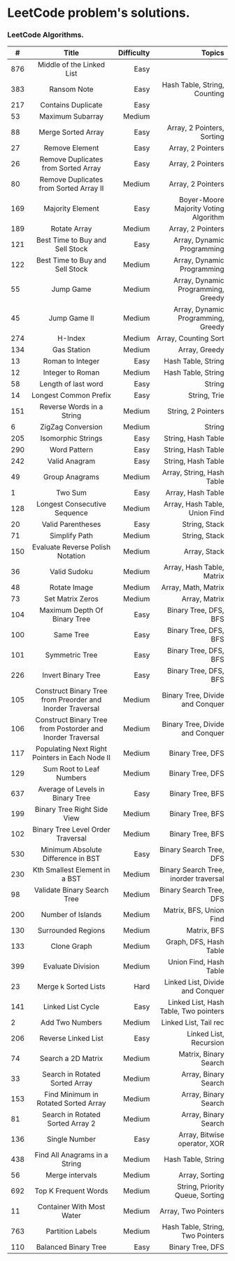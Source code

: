 # LeetCode problem's solutions.

### LeetCode Algorithms.

| #   |                           Title                            | Difficulty |                                Topics |
|-----|:----------------------------------------------------------:|-----------:|--------------------------------------:|
| 876 |                 Middle of the Linked List                  |       Easy |                                       |
| 383 |                        Ransom Note                         |       Easy |          Hash Table, String, Counting |
| 217 |                     Contains Duplicate                     |       Easy |                                       |
| 53  |                      Maximum Subarray                      |     Medium |                                       |
| 88  |                     Merge Sorted Array                     |       Easy |            Array, 2 Pointers, Sorting |
| 27  |                       Remove Element                       |       Easy |                     Array, 2 Pointers |
| 26  |            Remove Duplicates from Sorted Array             |       Easy |                     Array, 2 Pointers |
| 80  |           Remove Duplicates from Sorted Array II           |     Medium |                     Array, 2 Pointers |
| 169 |                      Majority Element                      |       Easy | Boyer-Moore Majority Voting Algorithm |
| 189 |                        Rotate Array                        |     Medium |                     Array, 2 Pointers |
| 121 |              Best Time to Buy and Sell Stock               |       Easy |            Array, Dynamic Programming |
| 122 |              Best Time to Buy and Sell Stock               |     Medium |            Array, Dynamic Programming |
| 55  |                         Jump Game                          |     Medium |    Array, Dynamic Programming, Greedy |
| 45  |                        Jump Game II                        |     Medium |    Array, Dynamic Programming, Greedy |
| 274 |                          H-Index                           |     Medium |                  Array, Counting Sort |
| 134 |                        Gas Station                         |     Medium |                         Array, Greedy |
| 13  |                      Roman to Integer                      |       Easy |                    Hash Table, String |
| 12  |                      Integer to Roman                      |     Medium |                    Hash Table, String |
| 58  |                    Length of last word                     |       Easy |                                String |
| 14  |                   Longest Common Prefix                    |       Easy |                          String, Trie |
| 151 |                 Reverse Words in a String                  |     Medium |                    String, 2 Pointers |
| 6   |                     ZigZag Conversion                      |     Medium |                                String |
| 205 |                     Isomorphic Strings                     |       Easy |                    String, Hash Table |
| 290 |                        Word Pattern                        |       Easy |                    String, Hash Table |
| 242 |                       Valid Anagram                        |       Easy |                    String, Hash Table |
| 49  |                       Group Anagrams                       |     Medium |             Array, String, Hash Table |
| 1   |                          Two Sum                           |       Easy |                     Array, Hash Table |
| 128 |                Longest Consecutive Sequence                |     Medium |         Array, Hash Table, Union Find |
| 20  |                     Valid Parentheses                      |       Easy |                         String, Stack |
| 71  |                       Simplify Path                        |     Medium |                         String, Stack |
| 150 |              Evaluate Reverse Polish Notation              |     Medium |                          Array, Stack |
| 36  |                        Valid Sudoku                        |     Medium |             Array, Hash Table, Matrix |
| 48  |                        Rotate Image                        |     Medium |                   Array, Math, Matrix |
| 73  |                      Set Matrix Zeros                      |     Medium |                         Array, Matrix |
| 104 |                Maximum Depth Of Binary Tree                |       Easy |                 Binary Tree, DFS, BFS |
| 100 |                         Same Tree                          |       Easy |                 Binary Tree, DFS, BFS |
| 101 |                       Symmetric Tree                       |       Easy |                 Binary Tree, DFS, BFS |
| 226 |                     Invert Binary Tree                     |       Easy |                 Binary Tree, DFS, BFS |
| 105 | Construct Binary Tree from Preorder and Inorder Traversal  |     Medium |       Binary Tree, Divide and Conquer |
| 106 | Construct Binary Tree from Postorder and Inorder Traversal |     Medium |       Binary Tree, Divide and Conquer |
| 117 |       Populating Next Right Pointers in Each Node II       |     Medium |                      Binary Tree, DFS |
| 129 |                  Sum Root to Leaf Numbers                  |     Medium |                      Binary Tree, DFS |
| 637 |              Average of Levels in Binary Tree              |       Easy |                      Binary Tree, BFS |
| 199 |                Binary Tree Right Side View                 |     Medium |                      Binary Tree, BFS |
| 102 |             Binary Tree Level Order Traversal              |     Medium |                      Binary Tree, BFS |
| 530 |             Minimum Absolute Difference in BST             |       Easy |               Binary Search Tree, DFS |
| 230 |               Kth Smallest Element in a BST                |     Medium | Binary Search Tree, inorder traversal |
| 98  |                Validate Binary Search Tree                 |     Medium |               Binary Search Tree, DFS |
| 200 |                     Number of Islands                      |     Medium |               Matrix, BFS, Union Find |
| 130 |                     Surrounded Regions                     |     Medium |                           Matrix, BFS |
| 133 |                        Clone Graph                         |     Medium |                Graph, DFS, Hash Table |
| 399 |                     Evaluate Division                      |     Medium |                Union Find, Hash Table |
| 23  |                    Merge k Sorted Lists                    |       Hard |       Linked List, Divide and Conquer |
| 141 |                     Linked List Cycle                      |       Easy | Linked List, Hash Table, Two pointers |
| 2   |                      Add Two Numbers                       |     Medium |                 Linked List, Tail rec |
| 206 |                    Reverse Linked List                     |       Easy |                Linked List, Recursion |
| 74  |                     Search a 2D Matrix                     |     Medium |                 Matrix, Binary Search |
| 33  |               Search in Rotated Sorted Array               |     Medium |                  Array, Binary Search |
| 153 |            Find Minimum in Rotated Sorted Array            |     Medium |                  Array, Binary Search |
| 81  |              Search in Rotated Sorted Array 2              |     Medium |                  Array, Binary Search |
| 136 |                       Single Number                        |       Easy |          Array, Bitwise operator, XOR |
| 438 |               Find All Anagrams in a String                |     Medium |                    Hash Table, String |
| 56  |                      Merge intervals                       |     Medium |                        Array, Sorting |
| 692 |                    Top K Frequent Words                    |     Medium |       String, Priority Queue, Sorting |
| 11  |                 Container With Most Water                  |     Medium |                   Array, Two Pointers |
| 763 |                      Partition Labels                      |     Medium |      Hash Table, String, Two Pointers |
| 110 |                    Balanced Binary Tree                    |       Easy |                      Binary Tree, DFS |
